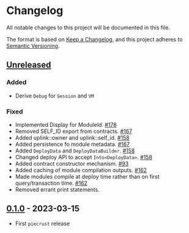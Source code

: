 # Changelog

All notable changes to this project will be documented in this file.

The format is based on [Keep a Changelog](https://keepachangelog.com/en/1.0.0/),
and this project adheres to [Semantic Versioning](https://semver.org/spec/v2.0.0.html).

## [Unreleased]

### Added

- Derive `Debug` for `Session` and `VM`

### Fixed

- Implemented Display for ModuleId. [#178]
- Removed SELF_ID export from contracts. [#167]
- Added uplink::owner and uplink::self_id. [#158]
- Added persistence fo module metadata. [#167]
- Added `DeployData` and `DeployDataBuilder`. [#158]
- Changed deploy API to accept `Into<DeployData>`. [#158]
- Added contract constructor mechanism. [#93]
- Added caching of module compilation outputs. [#162]
- Made modules compile at deploy time rather than on first query/transaction time. [#162]
- Removed errant print statements.

## [0.1.0] - 2023-03-15

- First `piecrust` release

<!-- ISSUES -->
[#93]: https://github.com/dusk-network/piecrust/issues/93
[#158]: https://github.com/dusk-network/piecrust/issues/158
[#162]: https://github.com/dusk-network/piecrust/issues/162
[#167]: https://github.com/dusk-network/piecrust/issues/167
[#178]: https://github.com/dusk-network/piecrust/issues/178

<!-- VERSIONS -->
[Unreleased]: https://github.com/dusk-network/piecrust/compare/v0.1.0...HEAD
[0.1.0]: https://github.com/dusk-network/piecrust/releases/tag/v0.1.0
